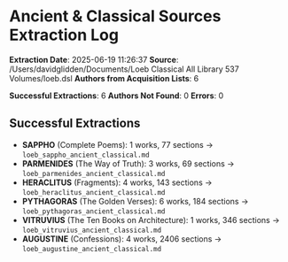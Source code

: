 # Ancient & Classical Sources Extraction Log

**Extraction Date**: 2025-06-19 11:26:37
**Source**: /Users/davidglidden/Documents/Loeb Classical All Library 537 Volumes/loeb.dsl
**Authors from Acquisition Lists**: 6

**Successful Extractions**: 6
**Authors Not Found**: 0
**Errors**: 0

## Successful Extractions

- **SAPPHO** (Complete Poems): 1 works, 77 sections → `loeb_sappho_ancient_classical.md`
- **PARMENIDES** (The Way of Truth): 3 works, 69 sections → `loeb_parmenides_ancient_classical.md`
- **HERACLITUS** (Fragments): 4 works, 143 sections → `loeb_heraclitus_ancient_classical.md`
- **PYTHAGORAS** (The Golden Verses): 6 works, 184 sections → `loeb_pythagoras_ancient_classical.md`
- **VITRUVIUS** (The Ten Books on Architecture): 1 works, 346 sections → `loeb_vitruvius_ancient_classical.md`
- **AUGUSTINE** (Confessions): 4 works, 2406 sections → `loeb_augustine_ancient_classical.md`
